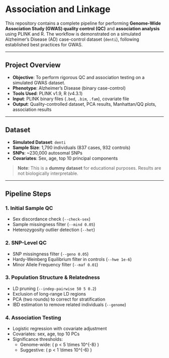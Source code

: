 # Association and Linkage

This repository contains a complete pipeline for performing **Genome-Wide Association Study (GWAS) quality control (QC)** and **association analysis** using PLINK and R. The workflow is demonstrated on a simulated Alzheimer’s Disease (AD) case-control dataset (`denti`), following established best practices for GWAS.

---

## Project Overview

- **Objective**: To perform rigorous QC and association testing on a simulated GWAS dataset.
- **Phenotype**: Alzheimer’s Disease (binary case-control)
- **Tools Used**: PLINK v1.9, R (v4.3.1)
- **Input**: PLINK binary files (`.bed`, `.bim`, `.fam`), covariate file
- **Output**: Quality-controlled dataset, PCA results, Manhattan/QQ plots, association results

---

## Dataset

- **Simulated Dataset**: `denti`
- **Sample Size**: 1,790 individuals (837 cases, 932 controls)
- **SNPs**: ~230,000 autosomal SNPs
- **Covariates**: Sex, age, top 10 principal components

> **Note**: This is a **dummy dataset** for educational purposes. Results are not biologically interpretable.

---

## Pipeline Steps

### 1. Initial Sample QC
- Sex discordance check (`--check-sex`)
- Sample missingness filter (`--mind 0.05`)
- Heterozygosity outlier detection (`--het`)

### 2. SNP-Level QC
- SNP missingness filter (`--geno 0.05`)
- Hardy-Weinberg Equilibrium filter in controls (`--hwe 1e-6`)
- Minor Allele Frequency filter (`--maf 0.01`)

### 3. Population Structure & Relatedness
- LD pruning (`--indep-pairwise 50 5 0.2`)
- Exclusion of long-range LD regions
- PCA (two rounds) to correct for stratification
- IBD estimation to remove related individuals (`--genome`)

### 4. Association Testing
- Logistic regression with covariate adjustment
- Covariates: sex, age, top 10 PCs
- Significance thresholds:
  - Genome-wide: \( p < 5 \times 10^{-8} \)
  - Suggestive: \( p < 1 \times 10^{-6} \)
